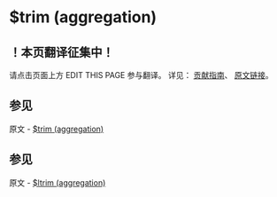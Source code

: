 # $trim (aggregation)

## ！本页翻译征集中！

请点击页面上方 EDIT THIS PAGE 参与翻译。
详见：
[贡献指南]( https://github.com/JinMuInfo/MongoDB-Manual-zh/blob/master/CONTRIBUTING.md )、
[原文链接](  https://docs.mongodb.com/manual/reference/operator/aggregation/trim/  )。
## 参见

原文 - [$trim (aggregation)]( https://docs.mongodb.com/manual/reference/operator/aggregation/trim/ )



## 参见

原文 - [$ltrim (aggregation)]( https://docs.mongodb.com/manual/reference/operator/aggregation/ltrim/ )

